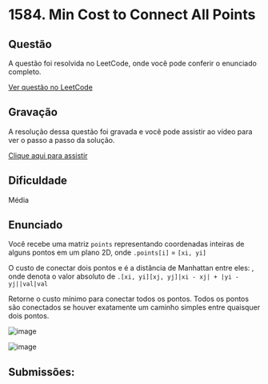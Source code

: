 # 1584. Min Cost to Connect All Points

## Questão

A questão foi resolvida no LeetCode, onde você pode conferir o enunciado completo.

[Ver questão no LeetCode](https://leetcode.com/problems/min-cost-to-connect-all-points/description/)  

## Gravação

A resolução dessa questão foi gravada e você pode assistir ao vídeo para ver o passo a passo da solução.

[Clique aqui para assistir]()

## Dificuldade

Média

## Enunciado
Você recebe uma matriz `points` representando coordenadas inteiras de alguns pontos em um plano 2D, onde `.points[i]` = `[xi, yi]`

O custo de conectar dois pontos e é a distância de Manhattan entre eles: , onde denota o valor absoluto de `.[xi, yi][xj, yj]|xi - xj| + |yi - yj||val|val`

Retorne o custo mínimo para conectar todos os pontos. Todos os pontos são conectados se houver exatamente um caminho simples entre quaisquer dois pontos.

![image](https://github.com/user-attachments/assets/6aa10adc-f1aa-47a6-a54f-398d39821cb2)

![image](https://github.com/user-attachments/assets/522271b6-2998-4c51-aa2b-4e93adf83d74)


## Submissões:
